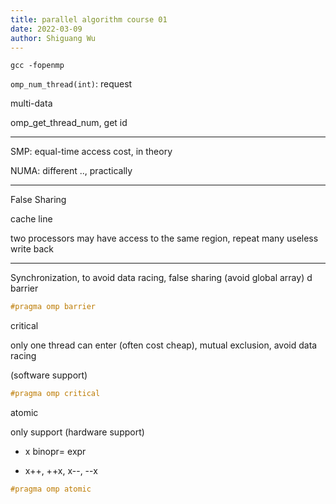 ```yaml
---
title: parallel algorithm course 01
date: 2022-03-09
author: Shiguang Wu
---
```


`gcc -fopenmp`

`omp_num_thread(int)`: request

multi-data

omp_get_thread_num, get id

---

SMP: equal-time access cost, in theory

NUMA: different .., practically

---

False Sharing

cache line

two processors may have access to the same region, repeat many useless write back

---

Synchronization, to avoid data racing, false sharing (avoid global array)
d
barrier

```c
#pragma omp barrier
```

critical

only one thread can enter (often cost cheap), mutual exclusion, avoid data racing

(software support)

```c
#pragma omp critical
```

atomic

only support (hardware support)

- x binopr= expr

- x++, ++x, x--, --x

```c
#pragma omp atomic
```
